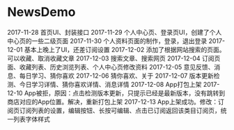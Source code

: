 # NewsDemo
2017-11-28  首页UI、封装接口
2017-11-29  个人中心页、登录页UI，创建了个人中心页的一些二级页面
2017-11-30  个人资料页面的制作，登录，退出登录
2017-12-01  基本上晚上了UI，还差订阅设置
2017-12-02  添加了根据网站搜索的页面。可以收藏、取消收藏文章
2017-12-03  搜索文章、搜索网页
2017-12-04  订阅页面、收藏列表、历史浏览列表、个人中心页修改资料
2017-12-05  意见反馈、消息、每日学习、猜你喜欢
2017-12-06  猜你喜欢、关于
2017-12-07  版本更新检测、今日学习详情、猜你喜欢详情、消息详情
2017-12-08  App打包上架
2017-12-10  App被拒，原因：点击检测版本更新，只提示已经是最新版本，没有跳转到商店对应的App位置。解决，重新打包上架
2017-12-13  App上架成功。修改：订阅页订阅列表的设置，编辑按钮、长按可编辑、点击已订阅返回该类目订阅页，统一列表字体样式
